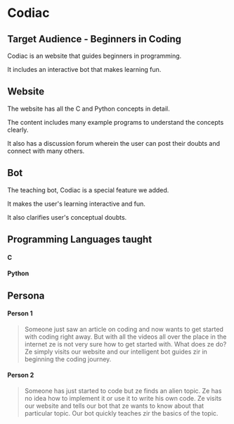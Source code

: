 # Codiac


## Target Audience - Beginners in Coding

Codiac is an website that guides beginners in programming.

It includes an interactive bot that makes learning fun.

## Website

The website has all the C and Python concepts in detail. 

The content includes many example programs to understand the concepts clearly.

It also has a discussion forum wherein the user can post their doubts and connect with many others.

## Bot 

The teaching bot, Codiac is a special feature we added.

It makes the user's learning interactive and fun.

It also clarifies user's conceptual doubts.

## Programming Languages taught

#### C
#### Python

## Persona

#### Person 1
> Someone just saw an article on coding and now wants to get started with coding right away.
> But with all the videos all over the place in the internet ze is not very sure how to get started with.
> What does ze do?
> Ze simply visits our website and our intelligent bot guides zir in beginning the coding journey.

#### Person 2

> Someone has just started to code but ze finds an alien topic. 
> Ze has no idea how to implement it or use it to write his own code.
> Ze visits our website and  tells our bot that ze wants to know about that particular topic. 
> Our bot quickly teaches zir the basics of the topic. 

